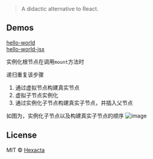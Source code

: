 > A didactic alternative to React.
## Demos
[hello-world](https://rawgit.com/hexacta/didact/master/examples/hello-world/index.html)  
[hello-world-jsx](https://rawgit.com/hexacta/didact/master/examples/hello-world-jsx/index.html)  

实例化根节点在调用`mount`方法时

递归重复该步骤
1. 通过虚拟节点构建真实节点
2. 虚拟子节点实例化
3. 通过实例化子节点构建真实子节点，并插入父节点

如图为，实例化子节点以及构建真实子节点的顺序
![image](https://user-images.githubusercontent.com/12481194/63635202-7a3f3b80-c692-11e9-98ae-28b28fbe5b3f.png)

## License

MIT © [Hexacta](https://www.hexacta.com)